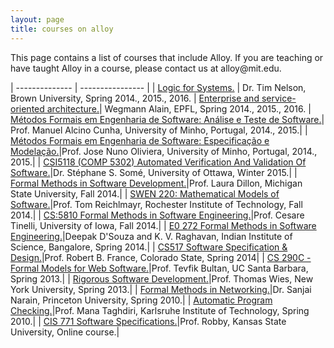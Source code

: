 ```yaml
---
layout: page
title: courses on alloy
---
```



This page contains a list of courses that include Alloy. If you are teaching or have taught Alloy in a course, please contact us at alloy@<span style="display:none">null</span>mit.edu.


| -------------- | ---------------- |
| [Logic for Systems.](http://cs.brown.edu/courses/cs195y/) | Dr. Tim Nelson, Brown University, Spring 2014., 2015., 2016.
| [Enterprise and service-oriented architecture.](http://isa.epfl.ch/imoniteur_ISAP/!itffichecours.htm?ww_i_matiere=2258965&ww_x_anneeAcad=213638028&ww_i_section=249847&ww_i_niveau=6683147&ww_c_langue=en)| Wegmann Alain, EPFL, Spring 2014., 2015., 2016.
| [Métodos Formais em Engenharia de Software: Análise e Teste de Software.](http://www4.di.uminho.pt/~rcm/mestrados/mei/PT/MFES.html)| Prof. Manuel Alcino Cunha, University of Minho, Portugal, 2014., 2015.|
| [Métodos Formais em Engenharia de Software: Especificação e Modelação.](http://www4.di.uminho.pt/~rcm/mestrados/mei/PT/MFES.html)|Prof. Jose Nuno Oliviera, University of Minho, Portugal, 2014., 2015.|
| [CSI5118 (COMP 5302) Automated Verification And Validation Of Software.](http://www.site.uottawa.ca/~ssome/CSI5118.html)|Dr. Stéphane S. Somé, University of Ottawa, Winter 2015.|
| [Formal Methods in Software Development.](http://www.cse.msu.edu/~cse814/)|Prof. Laura Dillon, Michigan State University, Fall 2014.|
| [SWEN 220: Mathematical Models of Software.](http://www.se.rit.edu/~swen-220/Reichlmayr/syllabus.html)|Prof. Tom Reichlmayr, Rochester Institute of Technology, Fall 2014.|
| [CS:5810 Formal Methods in Software Engineering.](http://homepage.cs.uiowa.edu/~tinelli/classes/181/Fall14/readings.shtml)|Prof. Cesare Tinelli, University of Iowa, Fall 2014.|
| [E0 272 Formal Methods in Software Engineering.](http://drona.csa.iisc.ernet.in/~deepakd/fmse-2014/fmse.html)|Deepak D'Souza and K. V. Raghavan, Indian Institute of Science, Bangalore, Spring 2014.|
| [CS517 Software Specification & Design.](http://www.cs.colostate.edu/~france/CS517/CS517-Overview.html)|Prof. Robert B. France, Colorado State, Spring 2014|
| [CS 290C - Formal Models for Web Software.](http://www.cs.ucsb.edu/~bultan/courses/290-S13/)|Prof. Tevfik Bultan, UC Santa Barbara, Spring 2013.|
| [Rigorous Software Development.](http://cs.nyu.edu/wies/teaching/rsd-13/)|Prof. Thomas Wies, New York University, Spring 2013.|
| [Formal Methods in Networking.](http://www.cs.princeton.edu/courses/archive/spring10/cos598D/FormalMethodsNetworkingOutline.html)|Dr. Sanjai Narain, Princeton University, Spring 2010.|
| [Automatic Program Checking.](http://asa.iti.kit.edu/28_117.php)|Prof. Mana Taghdiri, Karlsruhe Institute of Technology, Spring 2010.|
| [CIS 771 Software Specifications.](http://softwarespecs.santoslab.org/)|Prof. Robby, Kansas State University, Online course.|
